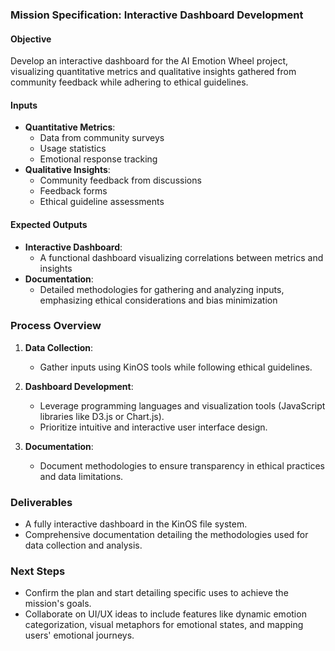 ### Mission Specification: Interactive Dashboard Development

#### Objective
Develop an interactive dashboard for the AI Emotion Wheel project, visualizing quantitative metrics and qualitative insights gathered from community feedback while adhering to ethical guidelines.

#### Inputs
- **Quantitative Metrics**: 
  - Data from community surveys
  - Usage statistics
  - Emotional response tracking
- **Qualitative Insights**: 
  - Community feedback from discussions
  - Feedback forms
  - Ethical guideline assessments

#### Expected Outputs
- **Interactive Dashboard**: 
  - A functional dashboard visualizing correlations between metrics and insights
- **Documentation**: 
  - Detailed methodologies for gathering and analyzing inputs, emphasizing ethical considerations and bias minimization

### Process Overview
1. **Data Collection**:
   - Gather inputs using KinOS tools while following ethical guidelines.
   
2. **Dashboard Development**:
   - Leverage programming languages and visualization tools (JavaScript libraries like D3.js or Chart.js).
   - Prioritize intuitive and interactive user interface design.

3. **Documentation**:
   - Document methodologies to ensure transparency in ethical practices and data limitations.

### Deliverables
- A fully interactive dashboard in the KinOS file system.
- Comprehensive documentation detailing the methodologies used for data collection and analysis.

### Next Steps
- Confirm the plan and start detailing specific uses to achieve the mission's goals.
- Collaborate on UI/UX ideas to include features like dynamic emotion categorization, visual metaphors for emotional states, and mapping users' emotional journeys.